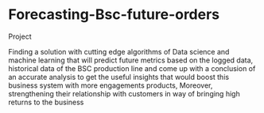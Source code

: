 # Forecasting-Bsc-future-orders
Project

Finding a solution with cutting edge algorithms  of Data science and machine learning that will predict future metrics based on the logged data, historical data of the BSC production line and come up with a conclusion of an accurate analysis to get the useful insights that would boost this business system with more engagements products, Moreover,  strengthening their relationship with customers in way of bringing high returns to the  business
